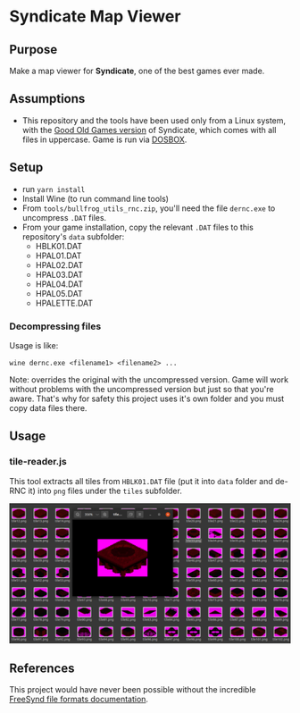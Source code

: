 # Syndicate Map Viewer

## Purpose

Make a map viewer for **Syndicate**, one of the best games ever made.

## Assumptions

- This repository and the tools have been used only from a Linux system, with the [Good Old Games version](https://www.gog.com/game/syndicate) of Syndicate, which comes with all files in uppercase. Game is run via [DOSBOX](https://www.dosbox.com/).

## Setup

- run `yarn install`
- Install Wine (to run command line tools)
- From `tools/bullfrog_utils_rnc.zip`, you'll need the file `dernc.exe` to uncompress `.DAT` files.
- From your game installation, copy the relevant `.DAT` files to this repository's `data` subfolder:
  - HBLK01.DAT
  - HPAL01.DAT
  - HPAL02.DAT
  - HPAL03.DAT
  - HPAL04.DAT
  - HPAL05.DAT
  - HPALETTE.DAT

### Decompressing files

Usage is like:
```
wine dernc.exe <filename1> <filename2> ...
```
Note: overrides the original with the uncompressed version. Game will work without problems with the uncompressed version but just so that you're aware. That's why for safety this project uses it's own folder and you must copy data files there.

## Usage

### tile-reader.js

This tool extracts all tiles from `HBLK01.DAT` file (put it into `data` folder and de-RNC it) into `png` files under the `tiles` subfolder.

![Tile Reader dumped tles](doc/tile-reader-screenshot.png)


## References

This project would have never been possible without the incredible [FreeSynd file formats documentation](https://freesynd.sourceforge.io/ff.php).
